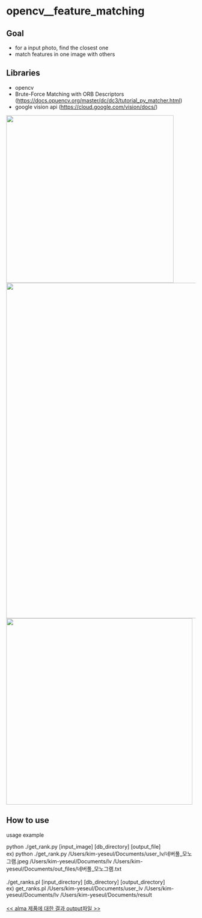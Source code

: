 # opencv__feature_matching

## Goal 
- for a input photo, find the closest one  
- match features in one image with others

## Libraries 
- opencv
- Brute-Force Matching with ORB Descriptors (https://docs.opuencv.org/master/dc/dc3/tutorial_py_matcher.html)
- google vision api (https://cloud.google.com/vision/docs/)


<img width="445" src="https://user-images.githubusercontent.com/39558070/90326794-a2bcf580-dfc7-11ea-9b34-13fe1de6133d.png">
<br>
<img width="891" src="https://user-images.githubusercontent.com/39558070/90326856-8b323c80-dfc8-11ea-8917-ef41ae737cb6.png">
<br>
<img width="495" src="https://user-images.githubusercontent.com/39558070/90326871-b7e65400-dfc8-11ea-8ae2-bcfd529b1b14.png">
<br>


## How to use
usage example

python ./get_rank.py [input_image] [db_directory] [output_file] <br>
ex) python ./get_rank.py /Users/kim-yeseul/Documents/user_lv/네버풀_모노그램.jpeg /Users/kim-yeseul/Documents/lv /Users/kim-yeseul/Documents/out_files/네버풀_모노그램.txt  
<br>
./get_ranks.pl [input_directory] [db_directory] [output_directory] <br>
ex) get_ranks.pl  /Users/kim-yeseul/Documents/user_lv /Users/kim-yeseul/Documents/lv /Users/kim-yeseul/Documents/result
<br>
<br>
[<< alma 제품에 대한 결과 output파일 >>](https://github.com/admirebg/opencv__feature_matching/files/5080009/Alma.txt)
